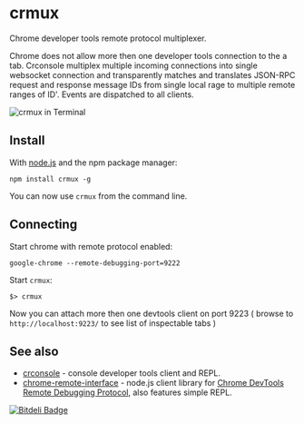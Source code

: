 # crmux

Chrome developer tools remote protocol multiplexer.

Chrome does not allow more then one developer tools connection to the a tab. Crconsole multiplex multiple incoming connections into single websocket connection and transparently matches and translates JSON-RPC request and response message IDs from single local rage to multiple remote ranges of ID'. Events are dispatched to all clients.


![crmux in Terminal](https://f.cloud.github.com/assets/173025/1279477/322e3122-2f38-11e3-8dfc-d9bb1b76d6e0.png)

## Install
With [node.js](http://nodejs.org/) and the npm package manager:

	npm install crmux -g

You can now use `crmux` from the command line.

## Connecting

Start chrome with remote protocol enabled:

```
google-chrome --remote-debugging-port=9222
```

Start `crmux`:

```
$> crmux 
```

Now you can attach more then one devtools client on port 9223 ( browse to `http://localhost:9223/` to see list of inspectable tabs )

## See also

  - [crconsole](https://github.com/sidorares/crconsole) - console developer tools client and REPL.
  - [chrome-remote-interface](https://github.com/cyrus-and/chrome-remote-interface) - node.js client library for [Chrome DevTools Remote Debugging Protocol](https://developers.google.com/chrome-developer-tools/docs/protocol/1.0/), also features simple REPL.



[![Bitdeli Badge](https://d2weczhvl823v0.cloudfront.net/sidorares/crmux/trend.png)](https://bitdeli.com/free "Bitdeli Badge")


